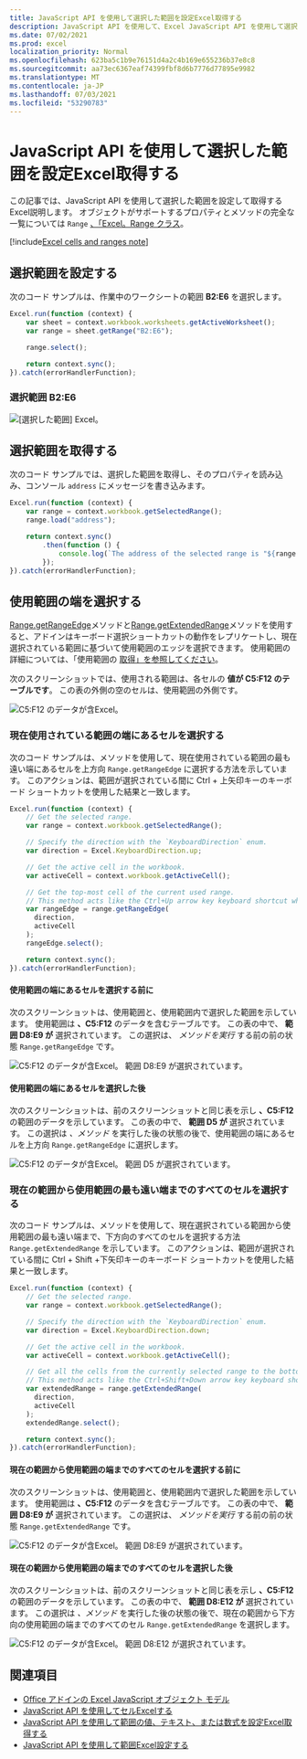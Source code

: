 ```yaml
---
title: JavaScript API を使用して選択した範囲を設定Excel取得する
description: JavaScript API を使用して、Excel JavaScript API を使用して選択した範囲を設定および取得するExcel説明します。
ms.date: 07/02/2021
ms.prod: excel
localization_priority: Normal
ms.openlocfilehash: 623ba5c1b9e76151d4a2c4b169e655236b37e8c8
ms.sourcegitcommit: aa73ec6367eaf74399fbf8d6b7776d77895e9982
ms.translationtype: MT
ms.contentlocale: ja-JP
ms.lasthandoff: 07/03/2021
ms.locfileid: "53290783"
---
```

# <a name="set-and-get-the-selected-range-using-the-excel-javascript-api"></a>JavaScript API を使用して選択した範囲を設定Excel取得する

この記事では、JavaScript API を使用して選択した範囲を設定して取得するExcel説明します。 オブジェクトがサポートするプロパティとメソッドの完全な一覧については `Range` [、「Excel。Range クラス](/javascript/api/excel/excel.range)。

[!include[Excel cells and ranges note](../includes/note-excel-cells-and-ranges.md)]

## <a name="set-the-selected-range"></a>選択範囲を設定する

次のコード サンプルは、作業中のワークシートの範囲 **B2:E6** を選択します。

```js
Excel.run(function (context) {
    var sheet = context.workbook.worksheets.getActiveWorksheet();
    var range = sheet.getRange("B2:E6");

    range.select();

    return context.sync();
}).catch(errorHandlerFunction);
```

### <a name="selected-range-b2e6"></a>選択範囲 B2:E6

![[選択した範囲] Excel。](../images/excel-ranges-set-selection.png)

## <a name="get-the-selected-range"></a>選択範囲を取得する

次のコード サンプルでは、選択した範囲を取得し、そのプロパティを読み込み、コンソール `address` にメッセージを書き込みます。

```js
Excel.run(function (context) {
    var range = context.workbook.getSelectedRange();
    range.load("address");

    return context.sync()
        .then(function () {
            console.log(`The address of the selected range is "${range.address}"`);
        });
}).catch(errorHandlerFunction);
```

## <a name="select-the-edge-of-a-used-range"></a>使用範囲の端を選択する

[Range.getRangeEdge](/javascript/api/excel/excel.range#getRangeEdge_direction__activeCell_)メソッドと[Range.getExtendedRange](/javascript/api/excel/excel.range#getExtendedRange_directionString__activeCell_)メソッドを使用すると、アドインはキーボード選択ショートカットの動作をレプリケートし、現在選択されている範囲に基づいて使用範囲のエッジを選択できます。 使用範囲の詳細については、「使用範囲の [取得」を参照してください](excel-add-ins-ranges-get.md#get-used-range)。

次のスクリーンショットでは、使用される範囲は、各セルの **値が C5:F12 のテーブルです**。 この表の外側の空のセルは、使用範囲の外側です。

![C5:F12 のデータが含Excel。](../images/excel-ranges-used-range.png)

### <a name="select-the-cell-at-the-edge-of-the-current-used-range"></a>現在使用されている範囲の端にあるセルを選択する

次のコード サンプルは、メソッドを使用して、現在使用されている範囲の最も遠い端にあるセルを上方向 `Range.getRangeEdge` に選択する方法を示しています。 このアクションは、範囲が選択されている間に Ctrl + 上矢印キーのキーボード ショートカットを使用した結果と一致します。

```js
Excel.run(function (context) {
    // Get the selected range.
    var range = context.workbook.getSelectedRange();

    // Specify the direction with the `KeyboardDirection` enum.
    var direction = Excel.KeyboardDirection.up;

    // Get the active cell in the workbook.
    var activeCell = context.workbook.getActiveCell();

    // Get the top-most cell of the current used range.
    // This method acts like the Ctrl+Up arrow key keyboard shortcut while a range is selected.
    var rangeEdge = range.getRangeEdge(
      direction,
      activeCell
    );
    rangeEdge.select();

    return context.sync();
}).catch(errorHandlerFunction);
```

#### <a name="before-selecting-the-cell-at-the-edge-of-the-used-range"></a>使用範囲の端にあるセルを選択する前に

次のスクリーンショットは、使用範囲と、使用範囲内で選択した範囲を示しています。 使用範囲は **、C5:F12** のデータを含むテーブルです。 この表の中で、 **範囲 D8:E9 が** 選択されています。 この選択は、 *メソッドを実行* する前の前の状態 `Range.getRangeEdge` です。

![C5:F12 のデータが含Excel。 範囲 D8:E9 が選択されています。](../images/excel-ranges-used-range-d8-e9.png)

#### <a name="after-selecting-the-cell-at-the-edge-of-the-used-range"></a>使用範囲の端にあるセルを選択した後

次のスクリーンショットは、前のスクリーンショットと同じ表を示し **、C5:F12** の範囲のデータを示しています。 この表の中で、 **範囲 D5 が** 選択されています。 この選択は *、メソッド* を実行した後の状態の後で、使用範囲の端にあるセルを上方向 `Range.getRangeEdge` に選択します。

![C5:F12 のデータが含Excel。 範囲 D5 が選択されています。](../images/excel-ranges-used-range-d5.png)

### <a name="select-all-cells-from-current-range-to-furthest-edge-of-used-range"></a>現在の範囲から使用範囲の最も遠い端までのすべてのセルを選択する

次のコード サンプルは、メソッドを使用して、現在選択されている範囲から使用範囲の最も遠い端まで、下方向のすべてのセルを選択する方法 `Range.getExtendedRange` を示しています。 このアクションは、範囲が選択されている間に Ctrl + Shift +下矢印キーのキーボード ショートカットを使用した結果と一致します。

```js
Excel.run(function (context) {
    // Get the selected range.
    var range = context.workbook.getSelectedRange();

    // Specify the direction with the `KeyboardDirection` enum.
    var direction = Excel.KeyboardDirection.down;

    // Get the active cell in the workbook.
    var activeCell = context.workbook.getActiveCell();

    // Get all the cells from the currently selected range to the bottom-most edge of the used range.
    // This method acts like the Ctrl+Shift+Down arrow key keyboard shortcut while a range is selected.
    var extendedRange = range.getExtendedRange(
      direction,
      activeCell
    );
    extendedRange.select();

    return context.sync();
}).catch(errorHandlerFunction);
```

#### <a name="before-selecting-all-the-cells-from-the-current-range-to-the-edge-of-the-used-range"></a>現在の範囲から使用範囲の端までのすべてのセルを選択する前に

次のスクリーンショットは、使用範囲と、使用範囲内で選択した範囲を示しています。 使用範囲は **、C5:F12** のデータを含むテーブルです。 この表の中で、 **範囲 D8:E9 が** 選択されています。 この選択は、 *メソッドを実行* する前の前の状態 `Range.getExtendedRange` です。

![C5:F12 のデータが含Excel。 範囲 D8:E9 が選択されています。](../images/excel-ranges-used-range-d8-e9.png)

#### <a name="after-selecting-all-the-cells-from-the-current-range-to-the-edge-of-the-used-range"></a>現在の範囲から使用範囲の端までのすべてのセルを選択した後

次のスクリーンショットは、前のスクリーンショットと同じ表を示し **、C5:F12** の範囲のデータを示しています。 この表の中で、 **範囲 D8:E12 が** 選択されています。 この選択は *、メソッド* を実行した後の状態の後で、現在の範囲から下方向の使用範囲の端までのすべてのセル `Range.getExtendedRange` を選択します。

![C5:F12 のデータが含Excel。 範囲 D8:E12 が選択されています。](../images/excel-ranges-used-range-d8-e12.png)

## <a name="see-also"></a>関連項目

- [Office アドインの Excel JavaScript オブジェクト モデル](excel-add-ins-core-concepts.md)
- [JavaScript API を使用してセルExcelする](excel-add-ins-cells.md)
- [JavaScript API を使用して範囲の値、テキスト、または数式を設定Excel取得する](excel-add-ins-ranges-set-get-values.md)
- [JavaScript API を使用して範囲Excel設定する](excel-add-ins-ranges-set-format.md)
